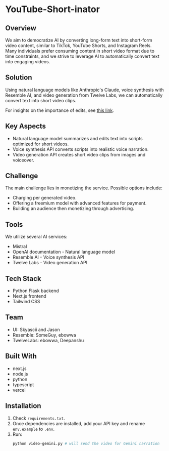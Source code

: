 # YouTube-Short-inator

## Overview
We aim to democratize AI by converting long-form text into short-form video content, similar to TikTok, YouTube Shorts, and Instagram Reels. Many individuals prefer consuming content in short video format due to time constraints, and we strive to leverage AI to automatically convert text into engaging videos.

## Solution
Using natural language models like Anthropic's Claude, voice synthesis with Resemble AI, and video generation from Twelve Labs, we can automatically convert text into short video clips.

For insights on the importance of edits, see [this link](https://x.com/julesterpak/status/1749205480931557710?s=20).

## Key Aspects
- Natural language model summarizes and edits text into scripts optimized for short videos.
- Voice synthesis API converts scripts into realistic voice narration.
- Video generation API creates short video clips from images and voiceover.

## Challenge
The main challenge lies in monetizing the service. Possible options include:
- Charging per generated video.
- Offering a freemium model with advanced features for payment.
- Building an audience then monetizing through advertising.

## Tools
We utilize several AI services:
- Mistral
- OpenAI documentation - Natural language model
- Resemble AI - Voice synthesis API
- Twelve Labs - Video generation API

## Tech Stack
- Python Flask backend
- Next.js frontend
- Tailwind CSS

## Team
- UI: Skyascii and Jason
- Resemble: SomeGuy, ebowwa
- TwelveLabs: ebowwa, Deepanshu

## Built With
- next.js
- node.js
- python
- typescript
- vercel

## Installation
1. Check `requirements.txt`.
2. Once dependencies are installed, add your API key and rename `env.example` to `.env`.
3. Run:
   ```bash
   python video-gemini.py # will send the video for Gemini narration
